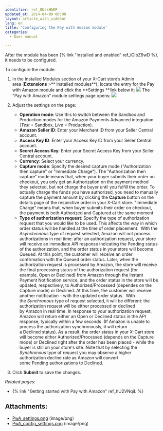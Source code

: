 ```yaml
---
identifier: ref_0UssH5KP
updated_at: 2014-04-09 00:00
layout: article_with_sidebar
lang: en
title: 'Configuring the Pay with Amazon module'
categories:
  - User manual

---
```



After the module has been {% link "installed and enabled" ref_iCibZ9wD %}, it needs to be configured.

To configure the module:

1.  In the Installed Modules section of your X-Cart store’s Admin area (**Extensions** >** Installed modules**), locate the entry for the Pay with Amazon module and click the **Settings **link below it:
    ![]({{site.baseurl}}/attachments/7504637/7602403.png?effects=drop-shadow)
    The "Pay with Amazon" module settings page opens:
    ![]({{site.baseurl}}/attachments/7504637/7602404.png?effects=drop-shadow)

2.  Adjust the settings on the page:
    *   **Operation mode**: Use this to switch between the Sandbox and Production modes for the Amazon Payments Advanced integration (_Test_ = Sandbox, _Live_ = Production).
    *   **Amazon Seller ID**: Enter your Merchant ID from your Seller Central account.
    *   **Access Key ID**: Enter your Access Key ID from your Seller Central account.
    *   **Secret Access Key**: Enter your Secret Access Key from your Seller Central account.
    *   **Currency**: Select your currency.
    *   **Capture mode**: Specify the desired capture mode ("Authorization then capture" or "Immediate Charge"). The "Authorization then capture" mode means that, when your buyer submits their order on checkout, you only get an Authorization on the payment method they selected, but not charge the buyer until you fulfill the order. To actually charge the funds you have authorized, you need to manually capture the payment amount by clicking the **Capture** button on the details page of the respective order in your X-Cart store. "Immediate Charge" means that, when buyer submits their order on checkout, the payment is both Authorized and Captured at the same moment.
    *   **Type of authorization request**: Specify the type of authorization request that you would like to be used. This affects the way in which order status will be handled at the time of order placement. 
        With the _Asynchronous_ type of request selected, Amazon will not process authorizations in real time: after an authorization request, your store will receive an immediate API response indicating the Pending status of the authorization, and the order status in your store will become Queued. At this point, the customer will receive an order confirmation with the Queued order status. Later, when the authorization request is processed by Amazon, the store will receive the final processing status of the authorization request (for example, Open or Declined) from Amazon through the Instant Payment Notification service, and the order status in the store will be updated, respectively, to Authorized/Processed (dependes on the Capture mode) or Declined. At this time, the customer will receive another notification - with the updated order status. 
        With the _Synchronous_ type of request selected, it will be different: the authorization request will be either processed or declined by Amazon in real time. In response to your authorization request, Amazon will return either an Open or Declined status in the API response, typically within a few seconds  (If Amazon is unable to process the authorization synchronously, it will return a Declined status). As a result, the order status in your X-Cart store will become either Authorized/Processed (depends on the Capture mode) or Declined right after the order has been placed - while the buyer is still on your store's site. Note that by selecting the _Synchronous_ type of request you may observe a higher authorization decline rate as Amazon will convert some Pending authorizations to Declined. 
3.  Click **Submit** to save the changes.

_Related pages:_

*   {% link "Getting started with Pay with Amazon" ref_hU2VNqiL %}

## Attachments:

* [PwA_settings.png]({{site.baseurl}}/attachments/7504637/7602403.png) (image/png)
* [PwA_config_settings.png]({{site.baseurl}}/attachments/7504637/7602404.png) (image/png)
